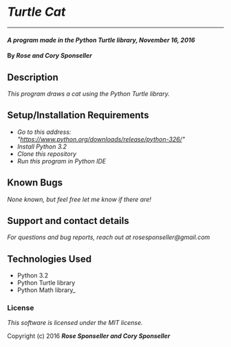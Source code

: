# _Turtle Cat_

***

#### _A program made in the Python Turtle library, November 16, 2016_

#### By _**Rose and Cory Sponseller**_

## Description

_This program draws a cat using the Python Turtle library._

## Setup/Installation Requirements

* _Go to this address: "https://www.python.org/downloads/release/python-326/"_
* _Install Python 3.2_
* _Clone this repository_
* _Run this program in Python IDE_

## Known Bugs

_None known, but feel free let me know if there are!_

## Support and contact details

_For questions and bug reports, reach out at rosesponseller@gmail.com_

## Technologies Used

 * Python 3.2
 * Python Turtle library
 * Python Math library_

### License

*This software is licensed under the MIT license.*

Copyright (c) 2016 **_Rose Sponseller and Cory Sponseller_**
